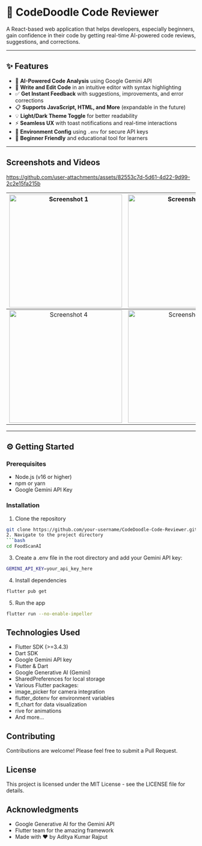 # 🚀 CodeDoodle Code Reviewer

A React-based web application that helps developers, especially beginners, gain confidence in their code by getting real-time AI-powered code reviews, suggestions, and corrections.

---

## ✨ Features

- 🧠 **AI-Powered Code Analysis** using Google Gemini API  
- 📝 **Write and Edit Code** in an intuitive editor with syntax highlighting  
- ✅ **Get Instant Feedback** with suggestions, improvements, and error corrections  
- 📋 **Supports JavaScript, HTML, and More** (expandable in the future)  
- 💡 **Light/Dark Theme Toggle** for better readability  
- ⚡ **Seamless UX** with toast notifications and real-time interactions  
- 🔐 **Environment Config** using `.env` for secure API keys  
- 🧪 **Beginner Friendly** and educational tool for learners

---

## Screenshots and Videos
https://github.com/user-attachments/assets/82553c7d-5d61-4d22-9d99-2c2e15fa215b

| <img src="https://github.com/user-attachments/assets/a0a85d4f-26b6-44ea-a4f4-46f80bae9907" width="300" alt="Screenshot 1" /> | <img src="https://github.com/user-attachments/assets/a76ef71a-ce2f-402e-863d-baa435ddb938" width="300" alt="Screenshot 2" /> | <img src="https://github.com/user-attachments/assets/2b758598-71ae-4d8b-9406-73b2b52a8019" width="300" alt="Screenshot 3" /> |
|:---------------------------------------------------------------------------------------------------------:|:---------------------------------------------------------------------------------------------------------:|:---------------------------------------------------------------------------------------------------------:|
| <img src="https://github.com/user-attachments/assets/be941868-2eb8-4785-8a9e-d0d91bce66b3" width="300" alt="Screenshot 4" /> | <img src="https://github.com/user-attachments/assets/c0067fb8-136b-400e-b97e-f3e2c1a44c40" width="300" alt="Screenshot 5" /> | <img src="https://github.com/user-attachments/assets/a2387fc5-d440-4c82-9b79-da18c1723247" width="300" alt="Screenshot 6" /> |


---

## ⚙️ Getting Started

### Prerequisites

- Node.js (v16 or higher)
- npm or yarn
- Google Gemini API Key

### Installation

1. Clone the repository
```bash
git clone https://github.com/your-username/CodeDoodle-Code-Reviewer.git
2. Navigate to the project directory
```bash
cd FoodScanAI
```
3. Create a .env file in the root directory and add your Gemini API key:
```bash
GEMINI_API_KEY=your_api_key_here
```
4. Install dependencies
```bash
flutter pub get
```
5. Run the app
```bash
flutter run --no-enable-impeller
```

## Technologies Used
- Flutter SDK (>=3.4.3)
- Dart SDK
- Google Gemini API key
- Flutter & Dart
- Google Generative AI (Gemini)
- SharedPreferences for local storage
- Various Flutter packages:
-   image_picker for camera integration
-   flutter_dotenv for environment variables
-   fl_chart for data visualization
-   rive for animations
-   And more...

## Contributing
Contributions are welcome! Please feel free to submit a Pull Request.

## License
This project is licensed under the MIT License - see the LICENSE file for details.

## Acknowledgments
- Google Generative AI for the Gemini API
- Flutter team for the amazing framework
- Made with ❤️ by Aditya Kumar Rajput
